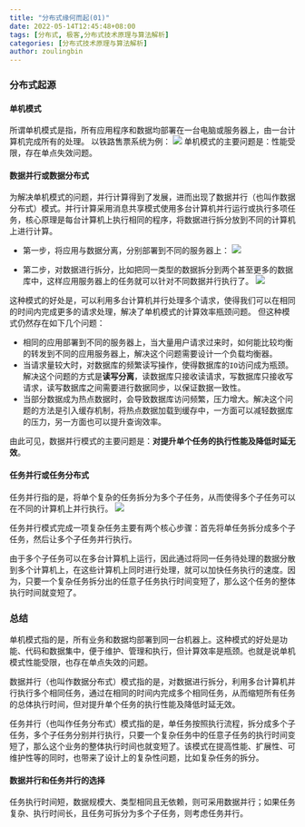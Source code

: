 ```yaml
---
title: "分布式缘何而起(01)"
date: 2022-05-14T12:45:48+08:00
tags: [分布式, 极客,分布式技术原理与算法解析]
categories: [分布式技术原理与算法解析]
author: zoulingbin
---
```


<!--more-->
### 分布式起源
#### 单机模式
所谓单机模式是指，所有应用程序和数据均部署在一台电脑或服务器上，由一台计算机完成所有的处理。
以铁路售票系统为例：
![](https://static001.geekbang.org/resource/image/9b/33/9b57d43a105675d931d43cbf03576d33.jpg)
单机模式的主要问题是：性能受限，存在单点失效问题。

#### 数据并行或数据分布式
为解决单机模式的问题，并行计算得到了发展，进而出现了数据并行（也叫作数据分布式）模式。并行计算采用消息共享模式使用多台计算机并行运行或执行多项任务，核心原理是每台计算机上执行相同的程序，将数据进行拆分放到不同的计算机上进行计算。

- 第一步，将应用与数据分离，分别部署到不同的服务器上：
![](https://static001.geekbang.org/resource/image/22/ac/22f41598926f58bb47533e30007c8cac.jpg)

- 第二步，对数据进行拆分，比如把同一类型的数据拆分到两个甚至更多的数据库中，这样应用服务器上的任务就可以针对不同数据并行执行了。
![](https://static001.geekbang.org/resource/image/56/a0/568c3fba1bac04aa320db2f1cf0258a0.jpg)

这种模式的好处是，可以利用多台计算机并行处理多个请求，使得我们可以在相同的时间内完成更多的请求处理，解决了单机模式的计算效率瓶颈问题。
但这种模式仍然存在如下几个问题：
- 相同的应用部署到不同的服务器上，当大量用户请求过来时，如何能比较均衡的转发到不同的应用服务器上，解决这个问题需要设计一个负载均衡器。
- 当请求量较大时，对数据库的频繁读写操作，使得数据库的`IO`访问成为瓶颈。解决这个问题的方式是**读写分离**，读数据库只接收读请求，写数据库只接收写请求，读写数据库之间需要进行数据同步，以保证数据一致性。
- 当部分数据成为热点数据时，会导致数据库访问频繁，压力增大。解决这个问题的方法是引入缓存机制，将热点数据加载到缓存中，一方面可以减轻数据库的压力，另一方面也可以提升查询效率。
  
由此可见，数据并行模式的主要问题是：**对提升单个任务的执行性能及降低时延无效**。

#### 任务并行或任务分布式
任务并行指的是，将单个复杂的任务拆分为多个子任务，从而使得多个子任务可以在不同的计算机上并行执行。
![](https://static001.geekbang.org/resource/image/59/f2/59f6e43fcd6a6d28741841fc312c10f2.jpg)

任务并行模式完成一项复杂任务主要有两个核心步骤：首先将单任务拆分成多个子任务，然后让多个子任务并行执行。

由于多个子任务可以在多台计算机上运行，因此通过将同一任务待处理的数据分散到多个计算机上，在这些计算机上同时进行处理，就可以加快任务执行的速度。因为，只要一个复杂任务拆分出的任意子任务执行时间变短了，那么这个任务的整体执行时间就变短了。

### 总结
单机模式指的是，所有业务和数据均部署到同一台机器上。这种模式的好处是功能、代码和数据集中，便于维护、管理和执行，但计算效率是瓶颈。也就是说单机模式性能受限，也存在单点失效的问题。

数据并行（也叫作数据分布式）模式指的是，对数据进行拆分，利用多台计算机并行执行多个相同任务，通过在相同的时间内完成多个相同任务，从而缩短所有任务的总体执行时间，但对提升单个任务的执行性能及降低时延无效。

任务并行（也叫作任务分布式）模式指的是，单任务按照执行流程，拆分成多个子任务，多个子任务分别并行执行，只要一个复杂任务中的任意子任务的执行时间变短了，那么这个业务的整体执行时间也就变短了。该模式在提高性能、扩展性、可维护性等的同时，也带来了设计上的复杂性问题，比如复杂任务的拆分。

#### 数据并行和任务并行的选择
任务执行时间短，数据规模大、类型相同且无依赖，则可采用数据并行；如果任务复杂、执行时间长，且任务可拆分为多个子任务，则考虑任务并行。